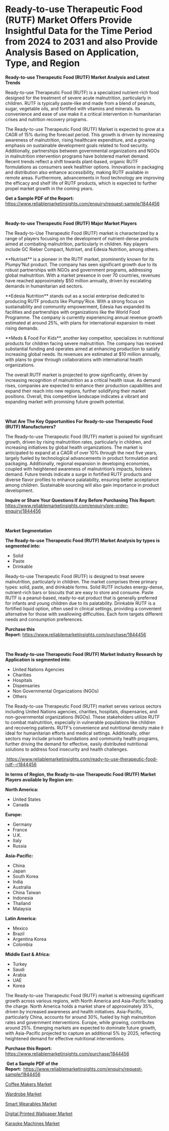 <p><h1>Ready-to-use Therapeutic Food (RUTF) Market Offers Provide Insightful Data for the Time Period from 2024 to 2031 and also Provide Analysis Based on Application, Type, and Region</h1></p><p><strong>Ready-to-use Therapeutic Food (RUTF) Market Analysis and Latest Trends</strong></p>
<p><p>Ready-to-use Therapeutic Food (RUTF) is a specialized nutrient-rich food designed for the treatment of severe acute malnutrition, particularly in children. RUTF is typically paste-like and made from a blend of peanuts, sugar, vegetable oils, and fortified with vitamins and minerals. Its convenience and ease of use make it a critical intervention in humanitarian crises and nutrition recovery programs.</p><p>The Ready-to-use Therapeutic Food (RUTF) Market is expected to grow at a CAGR of 15% during the forecast period. This growth is driven by increasing awareness of malnutrition, rising healthcare expenditure, and a growing emphasis on sustainable development goals related to food security. Additionally, partnerships between governmental organizations and NGOs in malnutrition intervention programs have bolstered market demand. Recent trends reflect a shift towards plant-based, organic RUTF formulations as consumers seek healthier options. Innovations in packaging and distribution also enhance accessibility, making RUTF available in remote areas. Furthermore, advancements in food technology are improving the efficacy and shelf life of RUTF products, which is expected to further propel market growth in the coming years.</p></p>
<p><strong>Get a Sample PDF of the Report:&nbsp;</strong> <a href="https://www.reliablemarketinsights.com/enquiry/request-sample/1844456?utm_campaign=1400&utm_medium=2&utm_source=Github&utm_content=ia&utm_term=17102024&utm_id=ready-to-use-therapeutic-food-rutf">https://www.reliablemarketinsights.com/enquiry/request-sample/1844456</a></p>
<p>&nbsp;</p>
<p><strong>Ready-to-use Therapeutic Food (RUTF) Major Market Players</strong></p>
<p><p>The Ready-to-Use Therapeutic Food (RUTF) market is characterized by a range of players focusing on the development of nutrient-dense products aimed at combating malnutrition, particularly in children. Key players include GC Rieber Compact, Nutriset, and Edesia Nutrition, among others.</p><p>**Nutriset** is a pioneer in the RUTF market, prominently known for its Plumpy'Nut product. The company has seen significant growth due to its robust partnerships with NGOs and government programs, addressing global malnutrition. With a market presence in over 70 countries, revenues have reached approximately $50 million annually, driven by escalating demands in humanitarian aid sectors.</p><p>**Edesia Nutrition** stands out as a social enterprise dedicated to producing RUTF products like Plumpy'Rice. With a strong focus on sustainability and community empowerment, Edesia has expanded its facilities and partnerships with organizations like the World Food Programme. The company is currently experiencing annual revenue growth estimated at around 25%, with plans for international expansion to meet rising demands.</p><p>**Meds & Food For Kids**, another key competitor, specializes in nutritional products for children facing severe malnutrition. The company has received substantial funding and operates aimed at enhancing production to satisfy increasing global needs. Its revenues are estimated at $10 million annually, with plans to grow through collaborations with international health organizations.</p><p>The overall RUTF market is projected to grow significantly, driven by increasing recognition of malnutrition as a critical health issue. As demand rises, companies are expected to enhance their production capabilities and expand their reach into new regions, further solidifying their market positions. Overall, this competitive landscape indicates a vibrant and expanding market with promising future growth potential.</p></p>
<p>&nbsp;</p>
<p><strong>What Are The Key Opportunities For Ready-to-use Therapeutic Food (RUTF) Manufacturers?</strong></p>
<p><p>The Ready-to-use Therapeutic Food (RUTF) market is poised for significant growth, driven by rising malnutrition rates, particularly in children, and increasing initiatives by global health organizations. The market is anticipated to expand at a CAGR of over 10% through the next five years, largely fueled by technological advancements in product formulation and packaging. Additionally, regional expansion in developing economies, coupled with heightened awareness of malnutrition’s impacts, bolsters demand. Future trends indicate a surge in fortified RUTF products and diverse flavor profiles to enhance palatability, ensuring better acceptance among children. Sustainable sourcing will also gain importance in product development.</p></p>
<p><strong>Inquire or Share Your Questions If Any Before Purchasing This Report:</strong> <a href="https://www.reliablemarketinsights.com/enquiry/pre-order-enquiry/1844456?utm_campaign=1400&utm_medium=2&utm_source=Github&utm_content=ia&utm_term=17102024&utm_id=ready-to-use-therapeutic-food-rutf">https://www.reliablemarketinsights.com/enquiry/pre-order-enquiry/1844456</a></p>
<p>&nbsp;</p>
<p><strong>Market Segmentation</strong></p>
<p><strong>The Ready-to-use Therapeutic Food (RUTF) Market Analysis by types is segmented into:</strong></p>
<p><ul><li>Solid</li><li>Paste</li><li>Drinkable</li></ul></p>
<p><p>Ready-to-use Therapeutic Food (RUTF) is designed to treat severe malnutrition, particularly in children. The market comprises three primary types: solid, paste, and drinkable forms. Solid RUTF includes energy-dense, nutrient-rich bars or biscuits that are easy to store and consume. Paste RUTF is a peanut-based, ready-to-eat product that is generally preferred for infants and young children due to its palatability. Drinkable RUTF is a fortified liquid option, often used in clinical settings, providing a convenient alternative for those with swallowing difficulties. Each form targets different needs and consumption preferences.</p></p>
<p><strong>Purchase this Report:&nbsp;</strong><a href="https://www.reliablemarketinsights.com/purchase/1844456?utm_campaign=1400&utm_medium=2&utm_source=Github&utm_content=ia&utm_term=17102024&utm_id=ready-to-use-therapeutic-food-rutf">https://www.reliablemarketinsights.com/purchase/1844456</a></p>
<p>&nbsp;</p>
<p><strong>The Ready-to-use Therapeutic Food (RUTF) Market Industry Research by Application is segmented into:</strong></p>
<p><ul><li>United Nations Agencies</li><li>Charities</li><li>Hospitals</li><li>Dispensaries</li><li>Non Governmental Organizations (NGOs)</li><li>Others</li></ul></p>
<p><p>The Ready-to-use Therapeutic Food (RUTF) market serves various sectors including United Nations agencies, charities, hospitals, dispensaries, and non-governmental organizations (NGOs). These stakeholders utilize RUTF to combat malnutrition, especially in vulnerable populations like children and recovering patients. RUTF’s convenience and nutritional density make it ideal for humanitarian efforts and medical settings. Additionally, other sectors may include private foundations and community health programs, further driving the demand for effective, easily distributed nutritional solutions to address food insecurity and health challenges.</p></p>
<p><a href="https://www.reliablemarketinsights.com/ready-to-use-therapeutic-food-rutf--r1844456?utm_campaign=1400&utm_medium=2&utm_source=Github&utm_content=ia&utm_term=17102024&utm_id=ready-to-use-therapeutic-food-rutf">&nbsp;https://www.reliablemarketinsights.com/ready-to-use-therapeutic-food-rutf--r1844456</a></p>
<p><strong>In terms of Region, the Ready-to-use Therapeutic Food (RUTF) Market Players available by Region are:</strong></p>
<p>
    <p> <strong> North America: </strong>
        <ul>
            <li>United States</li>
            <li>Canada</li>
        </ul>
        </p> 
    <p> <strong> Europe: </strong>
        <ul>
            <li>Germany</li>
            <li>France</li>
            <li>U.K.</li>
            <li>Italy</li>
            <li>Russia</li>
        </ul>
        </p> 
    <p> <strong> Asia-Pacific: </strong>
        <ul>
            <li>China</li>
            <li>Japan</li>
            <li>South Korea</li>
            <li>India</li>
            <li>Australia</li>
            <li>China Taiwan</li>
            <li>Indonesia</li>
            <li>Thailand</li>
            <li>Malaysia</li>
        </ul>
        </p> 
    <p> <strong> Latin America: </strong>
        <ul>
            <li>Mexico</li>
            <li>Brazil</li>
            <li>Argentina Korea</li>
            <li>Colombia</li>
        </ul>
        </p> 
    <p> <strong> Middle East & Africa: </strong>
        <ul>
            <li>Turkey</li>
            <li>Saudi</li>
            <li>Arabia</li>
            <li>UAE</li>
            <li>Korea</li>
        </ul>
    </p>
    </p>
<p><p>The Ready-to-use Therapeutic Food (RUTF) market is witnessing significant growth across various regions, with North America and Asia-Pacific leading the charge. North America holds a market share of approximately 35%, driven by increased awareness and health initiatives. Asia-Pacific, particularly China, accounts for around 30%, fueled by high malnutrition rates and government interventions. Europe, while growing, contributes around 25%. Emerging markets are expected to dominate future growth, with Asia-Pacific projected to capture an additional 5% by 2025, reflecting heightened demand for effective nutritional interventions.</p></p>
<p><strong>Purchase this Report: </strong><a href="https://www.reliablemarketinsights.com/purchase/1844456?utm_campaign=1400&utm_medium=2&utm_source=Github&utm_content=ia&utm_term=17102024&utm_id=ready-to-use-therapeutic-food-rutf">https://www.reliablemarketinsights.com/purchase/1844456</a></p>
<p>&nbsp;<strong>Get a Sample PDF of the Report:&nbsp;&nbsp;</strong><a href="https://www.reliablemarketinsights.com/enquiry/request-sample/1844456?utm_campaign=1400&utm_medium=2&utm_source=Github&utm_content=ia&utm_term=17102024&utm_id=ready-to-use-therapeutic-food-rutf">https://www.reliablemarketinsights.com/enquiry/request-sample/1844456</a></p>
<p><strong></strong></p>
<p><p><a href="https://www.linkedin.com/pulse/coffee-makers-market-analysis-product-segmentation-regional-mkwge?utm_campaign=1400&utm_medium=2&utm_source=Github&utm_content=ia&utm_term=17102024&utm_id=ready-to-use-therapeutic-food-rutf">Coffee Makers Market</a></p><p><a href="https://www.linkedin.com/pulse/global-wardrobe-market-forecast-2024-2031-trends-impact-qih8e?utm_campaign=1400&utm_medium=2&utm_source=Github&utm_content=ia&utm_term=17102024&utm_id=ready-to-use-therapeutic-food-rutf">Wardrobe Market</a></p><p><a href="https://www.linkedin.com/pulse/smart-wearables-market-trends-strategic-insights-2024-2031-bnkac?utm_campaign=1400&utm_medium=2&utm_source=Github&utm_content=ia&utm_term=17102024&utm_id=ready-to-use-therapeutic-food-rutf">Smart Wearables Market</a></p><p><a href="https://www.linkedin.com/pulse/global-digital-printed-wallpaper-industry-analysis-share-growth-cvdve?utm_campaign=1400&utm_medium=2&utm_source=Github&utm_content=ia&utm_term=17102024&utm_id=ready-to-use-therapeutic-food-rutf">Digital Printed Wallpaper Market</a></p><p><a href="https://www.linkedin.com/pulse/strategic-forecast-karaoke-machines-market-growth-trends-size-fajjc?utm_campaign=1400&utm_medium=2&utm_source=Github&utm_content=ia&utm_term=17102024&utm_id=ready-to-use-therapeutic-food-rutf">Karaoke Machines Market</a></p></p>